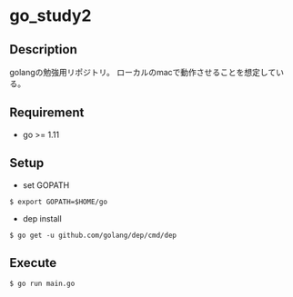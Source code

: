 # go_study2

## Description

golangの勉強用リポジトリ。
ローカルのmacで動作させることを想定している。

## Requirement

* go >= 1.11

## Setup

* set GOPATH

```
$ export GOPATH=$HOME/go
```

* dep install

```
$ go get -u github.com/golang/dep/cmd/dep
```

## Execute

```
$ go run main.go
```